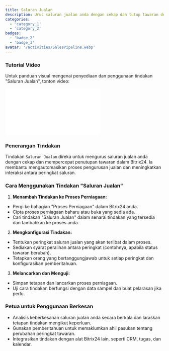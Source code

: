 ```yaml
---
title: Saluran Jualan
description: Urus saluran jualan anda dengan cekap dan tutup tawaran dengan lebih pantas.
categories:
  - 'category_1'
  - 'category_2'
badges:
  - 'badge_2'
  - 'badge_3'
avatar: '/activities/SalesPipeline.webp'
---
```

### Tutorial Video

Untuk panduan visual mengenai penyediaan dan penggunaan tindakan "Saluran Jualan", tonton video:

<iframe
  class="aspect-video w-full mb-2 "
  src="//www.youtube.com/embed/OyzJd8BcTfY?feature=oembed&rel=0"
  frameborder="0"
  allow="accelerometer; autoplay; encrypted-media; gyroscope"
  allowfullscreen>
</iframe>

### Penerangan Tindakan

Tindakan `Saluran Jualan` direka untuk mengurus saluran jualan anda dengan cekap dan mempercepat penutupan tawaran dalam Bitrix24. Ia membantu mengautomasikan proses pengurusan jualan dan meningkatkan interaksi antara peringkat saluran.

### Cara Menggunakan Tindakan "Saluran Jualan"

1. **Menambah Tindakan ke Proses Perniagaan:**
  - Pergi ke bahagian "Proses Perniagaan" dalam Bitrix24 anda.
  - Cipta proses perniagaan baharu atau buka yang sedia ada.
  - Cari tindakan "Saluran Jualan" dalam senarai tindakan yang tersedia dan tambahkan ke proses anda.

2. **Mengkonfigurasi Tindakan:**
  - Tentukan peringkat saluran jualan yang akan terlibat dalam proses.
  - Sediakan syarat peralihan antara peringkat (contohnya, apabila status tawaran berubah).
  - Tetapkan orang yang bertanggungjawab untuk setiap peringkat dan konfigurasikan pemberitahuan.

3. **Melancarkan dan Menguji:**
  - Simpan tetapan dan lancarkan proses perniagaan.
  - Uji cara tindakan berfungsi dengan data sampel dan buat pelarasan jika perlu.

### Petua untuk Penggunaan Berkesan

- Analisis keberkesanan saluran jualan anda secara berkala dan laraskan tetapan tindakan mengikut keperluan.
- Gunakan pemberitahuan untuk memaklumkan ahli pasukan tentang perubahan peringkat tawaran.
- Integrasikan tindakan dengan alat Bitrix24 lain, seperti CRM, tugas, dan kalendar.